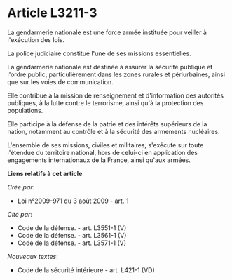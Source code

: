 # Article L3211-3

La gendarmerie nationale est une force armée instituée pour veiller à l'exécution des lois.

La police judiciaire constitue l'une de ses missions essentielles.

La gendarmerie nationale est destinée à assurer la sécurité publique et l'ordre public, particulièrement dans les zones
rurales et périurbaines, ainsi que sur les voies de communication.

Elle contribue à la mission de renseignement et d'information des autorités publiques, à la lutte contre le terrorisme, ainsi
qu'à la protection des populations.

Elle participe à la défense de la patrie et des intérêts supérieurs de la nation, notamment au contrôle et à la sécurité des
armements nucléaires.

L'ensemble de ses missions, civiles et militaires, s'exécute sur toute l'étendue du territoire national, hors de celui-ci en
application des engagements internationaux de la France, ainsi qu'aux armées.

**Liens relatifs à cet article**

_Créé par_:

  - Loi n°2009-971 du 3 août 2009 - art. 1

_Cité par_:

  - Code de la défense. - art. L3551-1 (V)
  - Code de la défense. - art. L3561-1 (V)
  - Code de la défense. - art. L3571-1 (V)

_Nouveaux textes_:

  - Code de la sécurité intérieure - art. L421-1 (VD)
